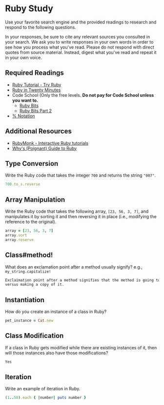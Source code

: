 # Ruby Study

Use your favorite search engine and the provided readings to research and
respond to the following questions.

In your responses, be sure to cite any relevant sources you consulted in your
search. We ask you to write responses in your own words in order to see how you
process what you've read. Please do not respond with direct quotes from source
material. Instead, digest what you've read and repeat it in your own voice.

## Required Readings

-   [Ruby Tutorial - Try Ruby](http://tryruby.org/)
-   [Ruby in Twenty Minutes](https://www.ruby-lang.org/en/documentation/quickstart/)
-   Code School (Only the free levels. **Do not pay for Code School unless you want to.**
    -   [Ruby Bits](https://www.codeschool.com/courses/ruby-bits)
    -   [Ruby Bits Part 2](https://www.codeschool.com/courses/ruby-bits-part-2)
-   [% Notation](https://en.wikibooks.org/wiki/Ruby_Programming/Syntax/Literals#The_.25_Notation)

## Additional Resources

-   [RubyMonk - Interactive Ruby tutorials](https://rubymonk.com/)
-   [Why's (Poignant) Guide to Ruby](http://poignant.guide/)

## Type Conversion

Write the Ruby code that takes the integer `700` and returns the string `"007"`.

```ruby
700.to_s.reverse
```

## Array Manipulation

Write the Ruby code that takes the following array, `[23, 56, 3, 7]`, and
manipulates it by sorting it and then reversing it in place (i.e., modifying the
reference to the original).

```ruby
array = [23, 56, 3, 7]
array.sort
array.reserve
```

## Class#method!

What does an exclamation point after a method usually signify?  e.g.,
`my_string.capitalize!`

```md
Exclaimation point after a method signifies that the method is going to modify the object
versus making a copy of it.
```

## Instantiation
How do you create an instance of a class in Ruby?

```ruby
pet_instance = Cat.new
```

## Class Modification

If a class in Ruby gets modified while there are existing instances of it, then
will those instances also have those modifications?

```md
Yes
```

## Iteration

Write an example of iteration in Ruby.

```ruby
(1..50).each { |number| puts number }
```
